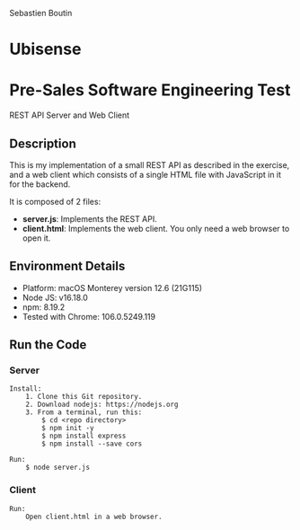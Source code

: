 Sebastien Boutin

# Ubisense
# Pre-Sales Software Engineering Test
REST API Server and Web Client


## Description

This is my implementation of a small REST API as described in the exercise, and a web client which consists of a single HTML file with JavaScript in it for the backend.

It is composed of 2 files:
- **server.js**: Implements the REST API.
- **client.html**: Implements the web client. You only need a web browser to open it.

## Environment Details

- Platform: macOS Monterey version 12.6 (21G115)
- Node JS: v16.18.0
- npm: 8.19.2
- Tested with Chrome: 106.0.5249.119


## Run the Code
### Server
    Install:
        1. Clone this Git repository.
        2. Download nodejs: https://nodejs.org
        3. From a terminal, run this:  
            $ cd <repo directory>
            $ npm init -y
            $ npm install express
            $ npm install --save cors
        
    Run:
        $ node server.js

### Client
    Run:
        Open client.html in a web browser.
